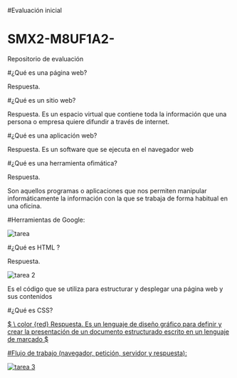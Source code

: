 #Evaluación inicial

# SMX2-M8UF1A2-
Repositorio de evaluación

#¿Qué es una página web?

Respuesta.


#¿Qué es un sitio web?

Respuesta.
Es un espacio virtual que contiene toda la información que una persona o empresa quiere difundir a través de internet. 

#¿Qué es una aplicación web?

Respuesta.
Es un software que se ejecuta en el navegador web


#¿Qué es una herramienta ofimática?

Respuesta.

Son aquellos programas o aplicaciones que nos permiten manipular informáticamente la información con la que se trabaja de forma habitual en una oficina.

#Herramientas de Google:

![tarea](https://github.com/gabrielfabrizio10/SMX2-M8UF1A2-/assets/145135376/73e25f4c-a466-41a2-82e8-443b1888113a)


#¿Qué es HTML ? 

Respuesta.

![tarea 2](https://github.com/gabrielfabrizio10/SMX2-M8UF1A2-/assets/145135376/0fe665bd-49cb-41b4-8ec8-c1afdf503c49)

Es el código que se utiliza para estructurar y desplegar una página web y sus contenidos

#¿Qué es CSS?

<u> $ \ color {red} Respuesta. Es un lenguaje de diseño gráfico para definir y crear la presentación de un documento estructurado escrito en un lenguaje de marcado $





#Flujo de trabajo (navegador, petición, servidor y respuesta):



![tarea 3](https://github.com/gabrielfabrizio10/SMX2-M8UF1A2-/assets/145135376/618b5302-c823-426f-848d-cca698377f2b)


